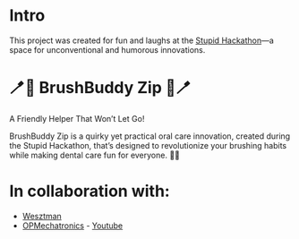 # Intro
This project was created for fun and laughs at the [Stupid Hackathon](https://docs.google.com/presentation/d/1rw-i6RJCxghhGB8bYWYEifaXMDhWPhcagPVY9z9G6tk/present?rm=minimal#slide=id.p)—a space for unconventional and humorous innovations.


# 🪥🦷 BrushBuddy Zip 🦷🪥

A Friendly Helper That Won’t Let Go!

BrushBuddy Zip is a quirky yet practical oral care innovation, created during the Stupid Hackathon, that’s designed to revolutionize your brushing habits while making dental care fun for everyone. 🦷✨


# In collaboration with:
- [Wesztman](https://github.com/Wesztman)
- [OPMechatronics](https://github.com/OPMechatronics) - [Youtube](https://www.youtube.com/@opmechatronics6920)
